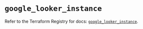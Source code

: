 # `google_looker_instance`

Refer to the Terraform Registry for docs: [`google_looker_instance`](https://registry.terraform.io/providers/hashicorp/google/6.43.0/docs/resources/looker_instance).
